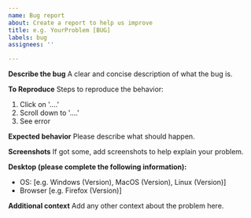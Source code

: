 ```yaml
---
name: Bug report
about: Create a report to help us improve
title: e.g. YourProblem [BUG]
labels: bug
assignees: ''

---
```


**Describe the bug**
A clear and concise description of what the bug is.

**To Reproduce**
Steps to reproduce the behavior:
1. Click on '....'
2. Scroll down to '....'
3. See error

**Expected behavior**
Please describe what should happen.

**Screenshots**
If got some, add screenshots to help explain your problem.

**Desktop (please complete the following information):**
 - OS: [e.g. Windows (Version), MacOS (Version), Linux (Version)]
 - Browser [e.g. Firefox (Version)]

**Additional context**
Add any other context about the problem here.

